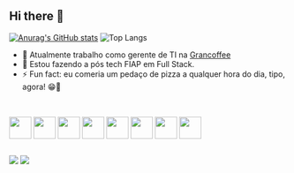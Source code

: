 ## Hi there 👋

[![Anurag's GitHub stats](https://github-readme-stats.vercel.app/api?username=nascimento92)](https://github.com/anuraghazra/github-readme-stats) ![Top Langs](https://github-readme-stats.vercel.app/api/top-langs/?username=nascimento92&layout=compact&langs_count=8)

- 🔭 Atualmente trabalho como gerente de TI na [Grancoffee](https://grancoffee.com.br/)
- 📔 Estou fazendo a pós tech FIAP em Full Stack.
- ⚡ Fun fact: eu comeria um pedaço de pizza a qualquer hora do dia, tipo, agora! 😁🍕

##
<div style="display: inline_block"><br>
  <img align="center" heigth="30" width="40" src="https://img.icons8.com/?size=100&id=20909&format=png&color=000000"> 
  <img align="center" heigth="30" width="40" src="https://img.icons8.com/?size=100&id=21278&format=png&color=000000">
  <img align="center" heigth="30" width="40" src="https://img.icons8.com/?size=100&id=108784&format=png&color=000000">
  <img align="center" heigth="30" width="40" src="https://img.icons8.com/?size=100&id=nCj4PvnCO0tZ&format=png&color=000000">
  <img align="center" heigth="30" width="40" src="https://img.icons8.com/?size=100&id=hsPbhkOH4FMe&format=png&color=000000">
  <img align="center" heigth="30" width="40" src="https://img.icons8.com/?size=100&id=asWSSTBrDlTW&format=png&color=000000">
  <img align="center" heigth="30" width="40" src="https://img.icons8.com/?size=100&id=5pu47piHKg1I&format=png&color=000000">
  <img align="center" heigth="30" width="40" src="https://img.icons8.com/?size=100&id=WbhlkucPF3tZ&format=png&color=000000">
</div>

##

<div>
  <a href="mailto:gsnascimento92@gmail.com"><img src="https://img.shields.io/badge/Gmail-D14836?style=for-the-badge&logo=gmail&logoColor=white"></a>
  <a href="https://www.linkedin.com/in/gabriel-nascimento-62959379/"><img src="https://img.shields.io/badge/LinkedIn-0077B5?style=for-the-badge&logo=linkedin&logoColor=white"></a>
</div>
